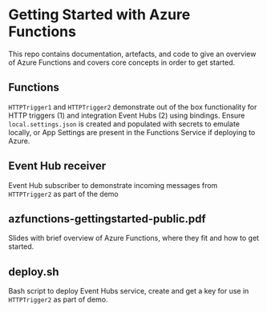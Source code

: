 # Getting Started with Azure Functions
This repo contains documentation, artefacts, and code to give an overview of Azure Functions and covers core concepts in order to get started.

## Functions
`HTTPTrigger1` and `HTTPTrigger2` demonstrate out of the box functionality for HTTP triggers (1) and integration Event Hubs (2) using bindings. Ensure `local.settings.json` is created and populated with secrets to emulate locally, or App Settings are present in the Functions Service if deploying to Azure.

## Event Hub receiver
Event Hub subscriber to demonstrate incoming messages from `HTTPTrigger2` as part of the demo

## azfunctions-gettingstarted-public.pdf
Slides with brief overview of Azure Functions, where they fit and how to get started.

## deploy.sh
Bash script to deploy Event Hubs service, create and get a key for use in `HTTPTrigger2` as part of demo.
